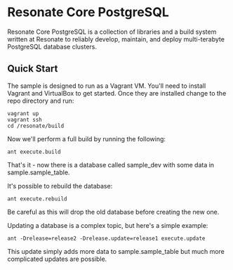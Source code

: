# Resonate Core PostgreSQL

Resonate Core PostgreSQL is a collection of libraries and a build system written at Resonate to reliably develop, maintain, and deploy multi-terabyte PostgreSQL database clusters.

## Quick Start

The sample is designed to run as a Vagrant VM.  You'll need to install Vagrant and VirtualBox to get started.  Once they are installed change to the repo directory and run:
```
vagrant up
vagrant ssh
cd /resonate/build
```

Now we'll perform a full build by running the following:
```
ant execute.build
```
That's it - now there is a database called sample_dev with some data in sample.sample_table.

It's possible to rebuild the database:
```
ant execute.rebuild
```
Be careful as this will drop the old database before creating the new one.

Updating a database is a complex topic, but here's a simple example:
```
ant -Drelease=release2 -Drelease.update=release1 execute.update
```
This update simply adds more data to sample.sample_table but much more complicated updates are possible.
